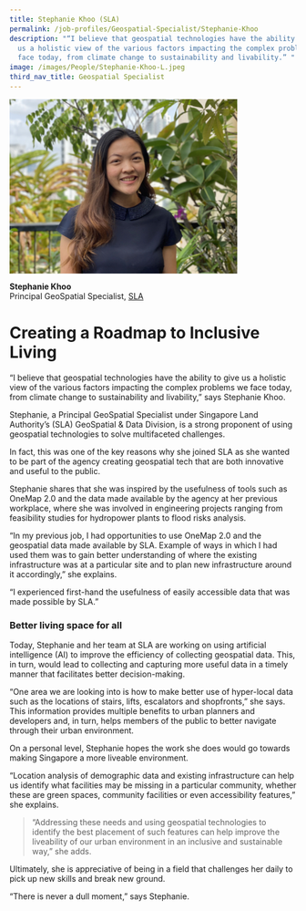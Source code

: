 ```yaml
---
title: Stephanie Khoo (SLA)
permalink: /job-profiles/Geospatial-Specialist/Stephanie-Khoo
description: "“I believe that geospatial technologies have the ability to give
  us a holistic view of the various factors impacting the complex problems we
  face today, from climate change to sustainability and livability.” "
image: /images/People/Stephanie-Khoo-L.jpeg
third_nav_title: Geospatial Specialist
---
```

<img src="/images/People/Stephanie-Khoo-L.jpeg" alt="Stephanie Khoo" style="width:400px;" align="left">
<br clear="left">

**Stephanie Khoo**<br>
Principal GeoSpatial Specialist, [SLA](https://www.sla.gov.sg/)

# Creating a Roadmap to Inclusive Living

“I believe that geospatial technologies have the ability to give us a holistic view of the various factors impacting the complex problems we face today, from climate change to sustainability and livability,” says Stephanie Khoo.

Stephanie, a Principal GeoSpatial Specialist under Singapore Land Authority’s (SLA) GeoSpatial & Data Division, is a strong proponent of using geospatial technologies to solve multifaceted challenges. 

In fact, this was one of the key reasons why she joined SLA as she wanted to be part of the agency creating geospatial tech that are both innovative and useful to the public. 

Stephanie shares that she was inspired by the usefulness of tools such as OneMap 2.0 and the data made available by the agency at her previous workplace, where she was involved in engineering projects ranging from feasibility studies for hydropower plants to flood risks analysis. 

“In my previous job, I had opportunities to use OneMap 2.0 and the geospatial data made available by SLA. Example of ways in which I had used them was to gain better understanding of where the existing infrastructure was at a particular site and to plan new infrastructure around it accordingly,” she explains.

“I experienced first-hand the usefulness of easily accessible data that was made possible by SLA.”

### Better living space for all

Today, Stephanie and her team at SLA are working on using artificial intelligence (AI) to improve the efficiency of collecting geospatial data. This, in turn, would lead to collecting and capturing more useful data in a timely manner that facilitates better decision-making. 

“One area we are looking into is how to make better use of hyper-local data such as the locations of stairs, lifts, escalators and shopfronts,” she says. This information provides multiple benefits to urban planners and developers and, in turn, helps members of the public to better navigate through their urban environment.

On a personal level, Stephanie hopes the work she does would go towards making Singapore a more liveable environment. 

“Location analysis of demographic data and existing infrastructure can help us identify what facilities may be missing in a particular community, whether these are green spaces, community facilities or even accessibility features,” she explains. 

> “Addressing these needs and using geospatial technologies to identify the best placement of such features can help improve the liveability of our urban environment in an inclusive and sustainable way,” she adds. 

Ultimately, she is appreciative of being in a field that challenges her daily to pick up new skills and break new ground. 

“There is never a dull moment,” says Stephanie. 
